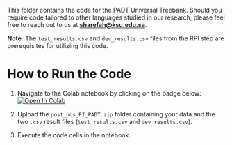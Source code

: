 This folder contains the code for the PADT Universal Treebank. Should you require code tailored to other languages studied in our research, please feel free to reach out to us at **sharefah@ksu.edu.sa**.

**Note:** The `test_results.csv` and `dev_results.csv` files from the RPI step are prerequisites for utilizing this code.

# How to Run the Code

1. Navigate to the Colab notebook by clicking on the badge below:[![Open In Colab](https://colab.research.google.com/assets/colab-badge.svg)](https://colab.research.google.com/drive/11IACgjNyjIfoE0-hSX8SaAjMmYKgYkuL?usp=drive_link)

6. Upload the `post_pos_RI_PADT.zip` folder containing your data and the two `.csv` result files (`test_results.csv` and `dev_results.csv`).

7. Execute the code cells in the notebook.



